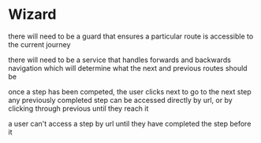 # Wizard

there will need to be a guard that ensures a 
particular route is accessible to the current journey

there will need to be a service that handles forwards and backwards navigation
which will determine what the next and previous routes should be


once a step has been competed, the user clicks next to go to the next step
any previously completed step can be accessed directly by url, or by 
clicking through previous until they reach it

a user can't access a step by url until they have completed the step before it